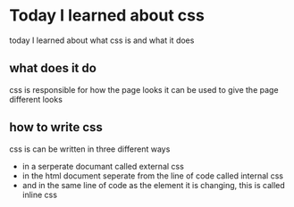 # Today I learned about css
today I learned about what css is and what it does

## what does it do
css is responsible for how the page looks it can be used to give the page different looks

## how to write css
css is can be written in three different ways
- in a serperate documant called external css
- in the html document seperate from the line of code called internal css
- and in the same line of code as the element it is changing, this is called inline css
